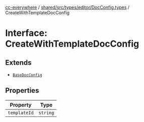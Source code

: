 [cc-everywhere](../../../../../../index.md) / [shared/src/types/editor/DocConfig.types](../index.md) / CreateWithTemplateDocConfig

# Interface: CreateWithTemplateDocConfig

## Extends

- [`BaseDocConfig`](../../../DesignConfig.types/interfaces/BaseDocConfig.md)

## Properties

| Property | Type |
| ------ | ------ |
| `templateId` | `string` |
